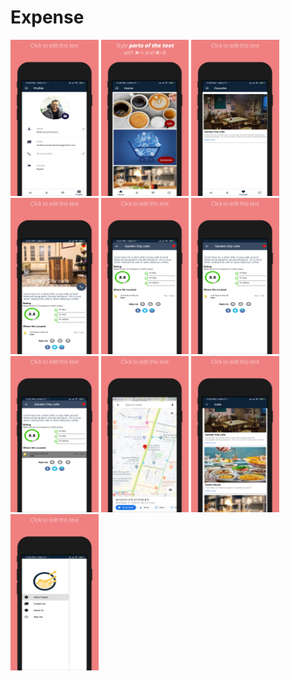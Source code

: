 # Expense

<img src="screen shots/screenshot_1.png" height="250"> <img src="screen shots/screenshot_2.png" height="250"> <img src="screen shots/screenshot_3.png" height="250"> <img src="screen shots/screenshot_4.png" height="250"> 
<img src="screen shots/screenshot_5.png" height="250"> <img src="screen shots/screenshot_6.png" height="250"> <img src="screen shots/screenshot_7.png" height="250"> <img src="screen shots/screenshot_8.png" height="250">
<img src="screen shots/screenshot_9.png" height="250"> <img src="screen shots/screenshot_10.png" height="250">

